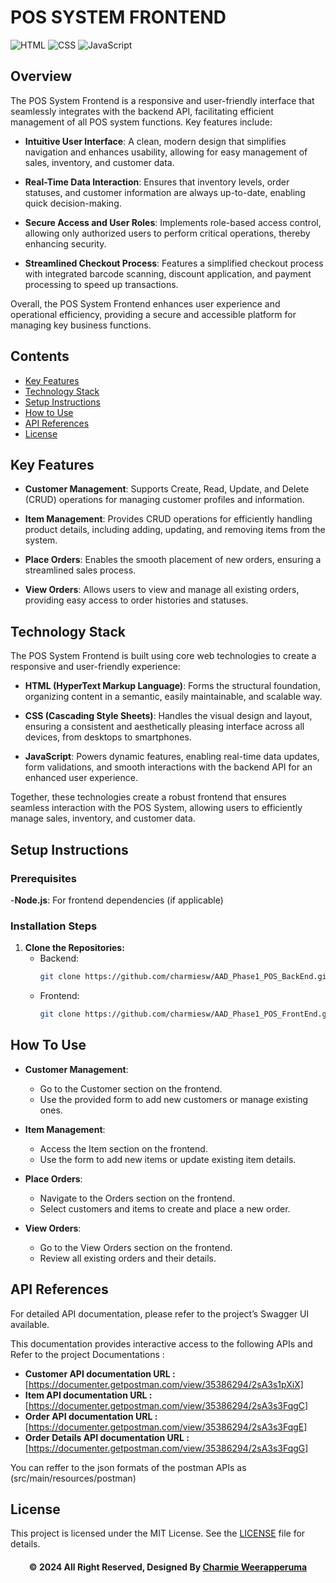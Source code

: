 # POS SYSTEM FRONTEND

![HTML](https://img.shields.io/badge/html5-%23E34F26.svg?style=for-the-badge&logo=html&logoColor=white)
![CSS](https://img.shields.io/badge/css3-%231572B6.svg?style=for-the-badge&logo=css&logoColor=white)
![JavaScript](https://img.shields.io/badge/javascript-%23323330.svg?style=for-the-badge&logo=javascript&logoColor=%23F7DF1E)

## Overview

The POS System Frontend is a responsive and user-friendly interface that seamlessly integrates with the backend API, facilitating efficient management of all POS system functions. Key features include:

- **Intuitive User Interface**: A clean, modern design that simplifies navigation and enhances usability, allowing for easy management of sales, inventory, and customer data.

- **Real-Time Data Interaction**: Ensures that inventory levels, order statuses, and customer information are always up-to-date, enabling quick decision-making.

- **Secure Access and User Roles**: Implements role-based access control, allowing only authorized users to perform critical operations, thereby enhancing security.

- **Streamlined Checkout Process**: Features a simplified checkout process with integrated barcode scanning, discount application, and payment processing to speed up transactions.

Overall, the POS System Frontend enhances user experience and operational efficiency, providing a secure and accessible platform for managing key business functions.

## Contents
- [Key Features](#key-features)
- [Technology Stack](#technology-stack)
- [Setup Instructions](#setup-instructions)
- [How to Use](#how-to-use)
- [API References](#api-references)
- [License](#license)

## Key Features

- **Customer Management**: Supports Create, Read, Update, and Delete (CRUD) operations for managing customer profiles and information.

- **Item Management**: Provides CRUD operations for efficiently handling product details, including adding, updating, and removing items from the system.

- **Place Orders**: Enables the smooth placement of new orders, ensuring a streamlined sales process.

- **View Orders**: Allows users to view and manage all existing orders, providing easy access to order histories and statuses.


## Technology Stack

The POS System Frontend is built using core web technologies to create a responsive and user-friendly experience:

- **HTML (HyperText Markup Language)**: Forms the structural foundation, organizing content in a semantic, easily maintainable, and scalable way.
  
- **CSS (Cascading Style Sheets)**: Handles the visual design and layout, ensuring a consistent and aesthetically pleasing interface across all devices, from desktops to smartphones.

- **JavaScript**: Powers dynamic features, enabling real-time data updates, form validations, and smooth interactions with the backend API for an enhanced user experience.

Together, these technologies create a robust frontend that ensures seamless interaction with the POS System, allowing users to efficiently manage sales, inventory, and customer data.

 ## Setup Instructions
### Prerequisites
-**Node.js**: For frontend dependencies (if applicable)

### Installation Steps
1. **Clone the Repositories:**
   - Backend: 
     ```bash
     git clone https://github.com/charmiesw/AAD_Phase1_POS_BackEnd.git
     ```
   - Frontend:
     ```bash
     git clone https://github.com/charmiesw/AAD_Phase1_POS_FrontEnd.git
     ```

## How To Use

- **Customer Management**:
  - Go to the Customer section on the frontend.
  - Use the provided form to add new customers or manage existing ones.

- **Item Management**:
  - Access the Item section on the frontend.
  - Use the form to add new items or update existing item details.

- **Place Orders**:
  - Navigate to the Orders section on the frontend.
  - Select customers and items to create and place a new order.

- **View Orders**:
  - Go to the View Orders section on the frontend.
  - Review all existing orders and their details.
 
## API References
For detailed API documentation, please refer to the project’s Swagger UI available.

This documentation provides interactive access to the following APIs and Refer to the project Documentations :

- **Customer API documentation URL :**  [https://documenter.getpostman.com/view/35386294/2sA3s1pXiX]
- **Item API documentation URL :**  [https://documenter.getpostman.com/view/35386294/2sA3s3FqgC]
- **Order API documentation URL :**  [https://documenter.getpostman.com/view/35386294/2sA3s3FqgE]
- **Order Details API documentation URL :**  [https://documenter.getpostman.com/view/35386294/2sA3s3FqgG]

You can reffer to the json formats of the postman APIs as (src/main/resources/postman)

## License
This project is licensed under the MIT License. See the [LICENSE](https://github.com/charmiesw/AAD_Phase1_POS_BackEnd/blob/main/LICENSE) file for details.

<div align="center">

#### © 2024 All Right Reserved, Designed By [Charmie Weerapperuma](https://github.com/charmiesw)
